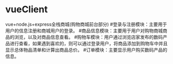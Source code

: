 # vueClient
vue+node.js+express全栈商城(购物商城前台部分)
#登录与注册模块：主要用于用户的信息注册和商城用户的登录。
#商品信息模块：主要用于用户对购物商城商品的浏览，以及对商品信息查看。
#购物车模块：用户通过浏览店家发布的数码产品进行查看，如果遇到喜欢的，则可以通过登录用户，将商品添加到购物车中并且显示总体物品清单和计算出商品总价。
#订单模块：主要显示用户购买数码产品的信息。
